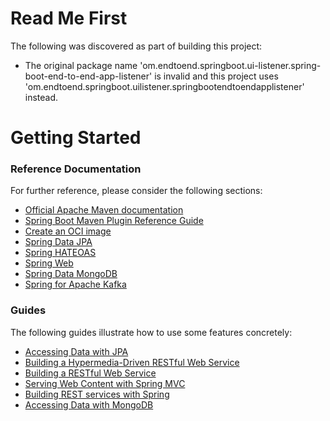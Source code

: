 # Read Me First
The following was discovered as part of building this project:

* The original package name 'om.endtoend.springboot.ui-listener.spring-boot-end-to-end-app-listener' is invalid and this project uses 'om.endtoend.springboot.uilistener.springbootendtoendapplistener' instead.

# Getting Started

### Reference Documentation
For further reference, please consider the following sections:

* [Official Apache Maven documentation](https://maven.apache.org/guides/index.html)
* [Spring Boot Maven Plugin Reference Guide](https://docs.spring.io/spring-boot/docs/3.2.4/maven-plugin/reference/html/)
* [Create an OCI image](https://docs.spring.io/spring-boot/docs/3.2.4/maven-plugin/reference/html/#build-image)
* [Spring Data JPA](https://docs.spring.io/spring-boot/docs/3.2.4/reference/htmlsingle/index.html#data.sql.jpa-and-spring-data)
* [Spring HATEOAS](https://docs.spring.io/spring-boot/docs/3.2.4/reference/htmlsingle/index.html#web.spring-hateoas)
* [Spring Web](https://docs.spring.io/spring-boot/docs/3.2.4/reference/htmlsingle/index.html#web)
* [Spring Data MongoDB](https://docs.spring.io/spring-boot/docs/3.2.4/reference/htmlsingle/index.html#data.nosql.mongodb)
* [Spring for Apache Kafka](https://docs.spring.io/spring-boot/docs/3.2.4/reference/htmlsingle/index.html#messaging.kafka)

### Guides
The following guides illustrate how to use some features concretely:

* [Accessing Data with JPA](https://spring.io/guides/gs/accessing-data-jpa/)
* [Building a Hypermedia-Driven RESTful Web Service](https://spring.io/guides/gs/rest-hateoas/)
* [Building a RESTful Web Service](https://spring.io/guides/gs/rest-service/)
* [Serving Web Content with Spring MVC](https://spring.io/guides/gs/serving-web-content/)
* [Building REST services with Spring](https://spring.io/guides/tutorials/rest/)
* [Accessing Data with MongoDB](https://spring.io/guides/gs/accessing-data-mongodb/)

